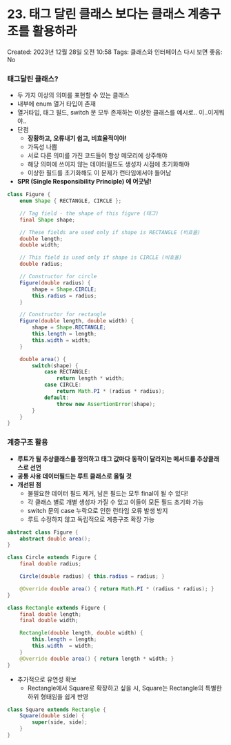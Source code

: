 # 23. 태그 달린 클래스 보다는 클래스 계층구조를 활용하라

Created: 2023년 12월 28일 오전 10:58
Tags: 클래스와 인터페이스
다시 보면 좋음: No

### 태그달린 클래스?

- 두 가지 이상의 의미를 표현할 수 있는 클래스
- 내부에 enum 열거 타입이 존재
- 열거타입, 태그 필드, switch 문 모두 존재하는 이상한 클래스를 예시로.. 이..이게뭐야..
- 단점
    - **장황하고, 오류내기 쉽고, 비효율적이야!**
    - 가독성 나쁨
    - 서로 다른 의미를 가진 코드들이 항상 메모리에 상주해야
    - 해당 의미에 쓰이지 않는 데이터필드도 생성자 시점에 초기화해야
    - 이상한 필드를 초기화해도 이 문제가 런타임에서야 들어남
- **SPR (Single Responsibility Principle) 에 어긋남!**

```java
class Figure {
    enum Shape { RECTANGLE, CIRCLE };

    // Tag field - the shape of this figure (태그)
    final Shape shape;

    // These fields are used only if shape is RECTANGLE (비효율)
    double length;
    double width;

    // This field is used only if shape is CIRCLE (비효율)
    double radius;

    // Constructor for circle
    Figure(double radius) {
        shape = Shape.CIRCLE;
        this.radius = radius;
    }

    // Constructor for rectangle
    Figure(double length, double width) {
        shape = Shape.RECTANGLE;
        this.length = length;
        this.width = width;
    }

    double area() {
        switch(shape) {
            case RECTANGLE:
                return length * width;
            case CIRCLE:
                return Math.PI * (radius * radius);
            default:
                throw new AssertionError(shape);
        }
    }
}
```

### 계층구조 활용

- **루트가 될 추상클래스를 정의하고 태그 값마다 동작이 달라지는 메서드를 추상클래스로 선언**
- **공통 사용 데이터필드는 루트 클래스로 올릴 것**
- **개선된 점**
    - 불필요한 데이터 필드 제거, 남은 필드는 모두 final이 될 수 있다!
    - 각 클래스 별로 개별 생성자 가질 수 있고 이들이 모든 필드 초기화 가능
    - switch 문의 case 누락으로 인한 런타임 오류 발생 방지
    - 루트 수정하지 않고 독립적으로 계층구조 확장 가능

```java
abstract class Figure {
    abstract double area();
}

class Circle extends Figure {
    final double radius;

    Circle(double radius) { this.radius = radius; }

    @Override double area() { return Math.PI * (radius * radius); }
}

class Rectangle extends Figure {
    final double length;
    final double width;

    Rectangle(double length, double width) {
        this.length = length;
        this.width  = width;
    }
    @Override double area() { return length * width; }
}
```

- 추가적으로 유연성 확보
    - Rectangle에서 Square로 확장하고 싶을 시, Square는 Rectangle의 특별한 하위 형태임을 쉽게 반영

```java
class Square extends Rectangle {
    Square(double side) {
        super(side, side);
    }
}
```